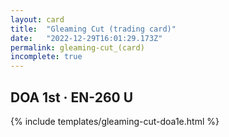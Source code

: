 ```yaml
---
layout: card
title:  "Gleaming Cut (trading card)"
date:   "2022-12-29T16:01:29.173Z"
permalink: gleaming-cut_(card)
incomplete: true
---
```


## DOA 1st &middot; EN-260 U

{% include templates/gleaming-cut-doa1e.html %}
